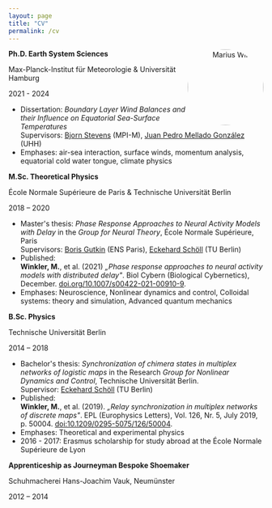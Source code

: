 ```yaml
---
layout: page
title: "CV"
permalink: /cv
---
```

<div style="text-align: right;">
    <div style="width: 150px; height: 150px; overflow: hidden; border-radius: 50%; float: right;">
        <img src="inputs/MW.jpeg" alt="Marius Winkler" style="width: 100%; height: 100%; object-fit: cover;">
    </div>
</div>

**Ph.D. Earth System Sciences**
<br>

Max-Planck-Institut für Meteorologie & Universität Hamburg
<br>

2021 - 2024
- Dissertation: *Boundary Layer Wind Balances and their Influence on Equatorial Sea-Surface Temperatures*<br>
Supervisors: [Bjorn Stevens](https://mpimet.mpg.de/institut/mitarbeiterinnen/mitarbeiterdetail?tx_mitarbeiterverwaltung_mitarbeiterliste%5Baction%5D=show&tx_mitarbeiterverwaltung_mitarbeiterliste%5Bcontroller%5D=Mitarbeiter&tx_mitarbeiterverwaltung_mitarbeiterliste%5Bmitarbeiter%5D=11&cHash=6b76dcfaee5961642aba4f38def0c875) (MPI-M), [Juan Pedro Mellado González](https://jpmellado.github.io/) (UHH)
- Emphases: air-sea interaction, surface winds, momentum analysis, equatorial cold water tongue, climate physics


**M.Sc. Theoretical Physics**
<br>

École Normale Supérieure de Paris & Technische Universität Berlin
<br>

2018 – 2020<br>   
- Master's thesis: *Phase Response Approaches to Neural Activity Models with Delay* in the *Group for Neural Theory*, École Normale Supérieure, Paris<br>
Supervisors: [Boris Gutkin](https://lnc2.dec.ens.fr/en/member/636/boris-gutkin) (ENS Paris), [Eckehard Schöll](https://www.tu.berlin/itp/agschoell/eckehard-schoell-2) (TU Berlin)
- Published:<br> 
**Winkler, M.**, et al. (2021) *„Phase response approaches to neural activity models with distributed delay"*. Biol Cybern (Biological Cybernetics), December. [doi.org/10.1007/s00422-021-00910-9](https://link.springer.com/article/10.1007/s00422-021-00910-9).
- Emphases: Neuroscience, Nonlinear dynamics and control, Colloidal systems: theory and simulation, Advanced quantum mechanics


**B.Sc. Physics**
<br>

Technische Universität Berlin
<br>

2014 – 2018<br>
- Bachelor's thesis: *Synchronization of chimera states in multiplex networks of logistic maps* in the Research *Group for Nonlinear Dynamics and Control*, Technische Universität Berlin.<br>
Supervisor: [Eckehard Schöll](https://www.tu.berlin/itp/agschoell/eckehard-schoell-2) (TU Berlin)
- Published:<br>
**Winkler, M.**, et al. (2019). *„Relay synchronization in multiplex networks of discrete maps"*. EPL (Europhysics Letters), Vol. 126, Nr. 5, July 2019, p. 50004. [doi:10.1209/0295-5075/126/50004](https://iopscience.iop.org/article/10.1209/0295-5075/126/50004/pdf).
- Emphases: Theoretical and experimental physics
- 2016 - 2017: Erasmus scholarship for study abroad at the École Normale Supérieure de Lyon

**Apprenticeship as Journeyman Bespoke Shoemaker**
<br>

Schuhmacherei Hans-Joachim Vauk, Neumünster
<br>

2012 – 2014<br>
